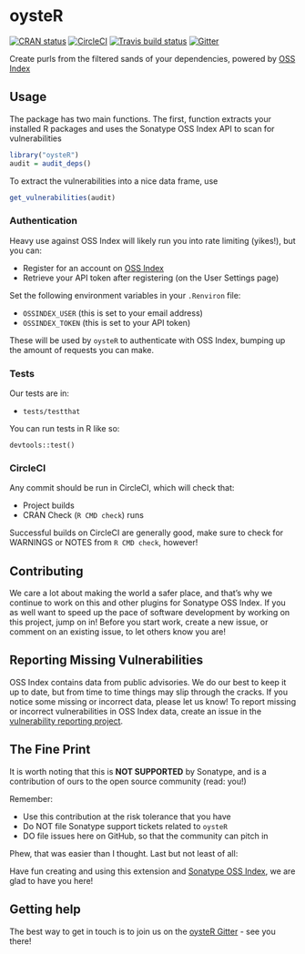 oysteR
================

<!-- README.md is generated from README.Rmd. Please edit that file -->

[![CRAN
status](https://www.r-pkg.org/badges/version/oysteR)](https://CRAN.R-project.org/package=oysteR)
[![CircleCI](https://circleci.com/gh/sonatype-nexus-community/oysteR.svg?style=shield)](https://circleci.com/gh/sonatype-nexus-community/oysteR)
[![Travis build
status](https://travis-ci.org/sonatype-nexus-community/oysteR.svg?branch=master)](https://travis-ci.org/sonatype-nexus-community/oysteR)
[![Gitter](https://badges.gitter.im/sonatype-nexus-community/oysteR.svg)](https://gitter.im/sonatype-nexus-community/oysteR?utm_source=badge&utm_medium=badge&utm_campaign=pr-badge)

Create purls from the filtered sands of your dependencies, powered by
[OSS Index](https://ossindex.sonatype.org/)

## Usage

The package has two main functions. The first, function extracts your
installed R packages and uses the Sonatype OSS Index API to scan for
vulnerabilities

``` r
library("oysteR")
audit = audit_deps()
```

To extract the vulnerabilities into a nice data frame, use

``` r
get_vulnerabilities(audit)
```

### Authentication

Heavy use against OSS Index will likely run you into rate limiting
(yikes\!), but you can:

  - Register for an account on [OSS
    Index](https://ossindex.sonatype.org/)
  - Retrieve your API token after registering (on the User Settings
    page)

Set the following environment variables in your `.Renviron` file:

  - `OSSINDEX_USER` (this is set to your email address)
  - `OSSINDEX_TOKEN` (this is set to your API token)

These will be used by `oysteR` to authenticate with OSS Index, bumping
up the amount of requests you can make.

### Tests

Our tests are in:

  - `tests/testthat`

You can run tests in R like so:

`devtools::test()`

### CircleCI

Any commit should be run in CircleCI, which will check that:

  - Project builds
  - CRAN Check (`R CMD check`) runs

Successful builds on CircleCI are generally good, make sure to check for
WARNINGS or NOTES from `R CMD check`, however\!

## Contributing

We care a lot about making the world a safer place, and that’s why we
continue to work on this and other plugins for Sonatype OSS Index. If
you as well want to speed up the pace of software development by working
on this project, jump on in\! Before you start work, create a new issue,
or comment on an existing issue, to let others know you are\!

## Reporting Missing Vulnerabilities

OSS Index contains data from public advisories. We do our best to keep
it up to date, but from time to time things may slip through the cracks.
If you notice some missing or incorrect data, please let us know\! To
report missing or incorrect vulnerabilities in OSS Index data, create an
issue in the [vulnerability reporting
project](https://github.com/OSSIndex/vulns).

## The Fine Print

It is worth noting that this is **NOT SUPPORTED** by Sonatype, and is a
contribution of ours to the open source community (read: you\!)

Remember:

  - Use this contribution at the risk tolerance that you have
  - Do NOT file Sonatype support tickets related to `oysteR`
  - DO file issues here on GitHub, so that the community can pitch in

Phew, that was easier than I thought. Last but not least of all:

Have fun creating and using this extension and [Sonatype OSS
Index](https://ossindex.sonatype.org/), we are glad to have you here\!

## Getting help

The best way to get in touch is to join us on the [oysteR
Gitter](https://gitter.im/sonatype-nexus-community/oysteR) - see you
there\!
